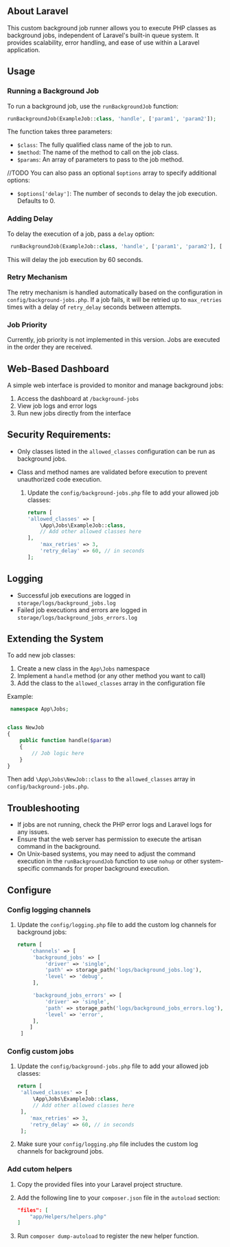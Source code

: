

## About Laravel
This custom background job runner allows you to execute PHP classes as background jobs, independent of Laravel's built-in queue system. It provides scalability, error handling, and ease of use within a Laravel application.


## Usage

### Running a Background Job

To run a background job, use the `runBackgroundJob` function:
```php
runBackgroundJob(ExampleJob::class, 'handle', ['param1', 'param2']);
```

The function takes three parameters:
- `$class`: The fully qualified class name of the job to run.
- `$method`: The name of the method to call on the job class.
- `$params`: An array of parameters to pass to the job method.

//TODO
You can also pass an optional `$options` array to specify additional options:
- `$options['delay']`: The number of seconds to delay the job execution. Defaults to 0.

### Adding Delay
To delay the execution of a job, pass a `delay` option:

```php
 runBackgroundJob(ExampleJob::class, 'handle', ['param1', 'param2'], ['delay' => 60]);


```

This will delay the job execution by 60 seconds.


### Retry Mechanism

The retry mechanism is handled automatically based on the configuration in `config/background-jobs.php`. If a job fails, it will be retried up to `max_retries` times with a delay of `retry_delay` seconds between attempts.

### Job Priority

Currently, job priority is not implemented in this version. Jobs are executed in the order they are received.

## Web-Based Dashboard

A simple web interface is provided to monitor and manage background jobs:

1. Access the dashboard at `/background-jobs`
2. View job logs and error logs
3. Run new jobs directly from the interface


## Security Requirements:

- Only classes listed in the `allowed_classes` configuration can be run as background jobs.
- Class and method names are validated before execution to prevent unauthorized code execution.
  
  1. Update the `config/background-jobs.php` file to add your allowed job classes:
        ```php
        return [
        'allowed_classes' => [
            \App\Jobs\ExampleJob::class,
            // Add other allowed classes here
        ],
            'max_retries' => 3,
            'retry_delay' => 60, // in seconds
        ];

## Logging

- Successful job executions are logged in `storage/logs/background_jobs.log`
- Failed job executions and errors are logged in `storage/logs/background_jobs_errors.log`


## Extending the System

To add new job classes:

1. Create a new class in the `App\Jobs` namespace
2. Implement a `handle` method (or any other method you want to call)
3. Add the class to the `allowed_classes` array in the configuration file


Example:

```php
 namespace App\Jobs;


class NewJob
{
    public function handle($param)
    {
        // Job logic here
    }
}

```

Then add `\App\Jobs\NewJob::class` to the `allowed_classes` array in `config/background-jobs.php`.

## Troubleshooting

- If jobs are not running, check the PHP error logs and Laravel logs for any issues.
- Ensure that the web server has permission to execute the artisan command in the background.
- On Unix-based systems, you may need to adjust the command execution in the `runBackgroundJob` function to use `nohup` or other system-specific commands for proper background execution.

## Configure

### Config logging channels
1. Update the `config/logging.php` file to add the custom log channels for background jobs:

   ```php
   return [
       'channels' => [
        'background_jobs' => [
            'driver' => 'single',
            'path' => storage_path('logs/background_jobs.log'),
            'level' => 'debug',
        ],

        'background_jobs_errors' => [
            'driver' => 'single',
            'path' => storage_path('logs/background_jobs_errors.log'),
            'level' => 'error',
        ],
       ]
    ]


### Config custom jobs
1. Update the `config/background-jobs.php` file to add your allowed job classes:

   ```php
   return [
    'allowed_classes' => [
        \App\Jobs\ExampleJob::class,
        // Add other allowed classes here
    ],
       'max_retries' => 3,
       'retry_delay' => 60, // in seconds
    ];
2. Make sure your `config/logging.php` file includes the custom log channels for background jobs.


### Add cutom helpers
1. Copy the provided files into your Laravel project structure.
2. Add the following line to your `composer.json` file in the `autoload` section:

   ```json
   "files": [
       "app/Helpers/helpers.php"
   ]
3. Run `composer dump-autoload` to register the new helper function.